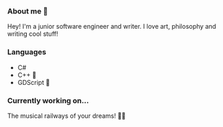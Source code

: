 ### About me 🦉
Hey! I'm a junior software engineer and writer. I love art, philosophy and writing cool stuff! 


### Languages
- C#
- C++ 🌱
- GDScript 🌱 

### Currently working on...
The musical railways of your dreams! 🚂🤖

